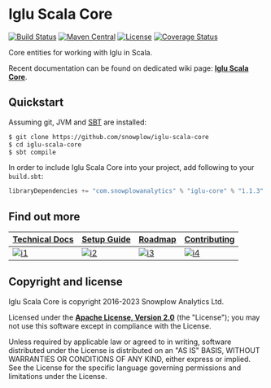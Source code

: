 # Iglu Scala Core

[![Build Status][ci-image]][ci]
[![Maven Central][maven-badge]][maven-link]
[![License][license-image]][license]
[![Coverage Status][coveralls-image]][coveralls]

Core entities for working with Iglu in Scala.

Recent documentation can be found on dedicated wiki page: **[Iglu Scala Core][techdocs]**.

## Quickstart

Assuming git, JVM and [SBT][sbt-site] are installed:

```bash
$ git clone https://github.com/snowplow/iglu-scala-core
$ cd iglu-scala-core
$ sbt compile
```

In order to include Iglu Scala Core into your project, add following to your `build.sbt`:

```scala
libraryDependencies += "com.snowplowanalytics" % "iglu-core" % "1.1.3"
```

## Find out more

| **[Technical Docs][techdocs]**     | **[Setup Guide][setup]**     | **[Roadmap][roadmap]**           | **[Contributing][contributing]**           |
|-------------------------------------|-------------------------------|-----------------------------------|---------------------------------------------|
| [![i1][techdocs-image]][techdocs] | [![i2][setup-image]][setup] | [![i3][roadmap-image]][roadmap] | [![i4][contributing-image]][contributing] |

## Copyright and license

Iglu Scala Core is copyright 2016-2023 Snowplow Analytics Ltd.

Licensed under the **[Apache License, Version 2.0][license]** (the "License");
you may not use this software except in compliance with the License.

Unless required by applicable law or agreed to in writing, software
distributed under the License is distributed on an "AS IS" BASIS,
WITHOUT WARRANTIES OR CONDITIONS OF ANY KIND, either express or implied.
See the License for the specific language governing permissions and
limitations under the License.

[maven-badge]: https://maven-badges.herokuapp.com/maven-central/com.snowplowanalytics/iglu-core_2.13/badge.svg
[maven-link]: https://maven-badges.herokuapp.com/maven-central/com.snowplowanalytics/iglu-core_2.13

[ci]: https://github.com/snowplow/iglu-scala-core/actions?query=workflow%3ACI
[ci-image]: https://github.com/snowplow/iglu-scala-core/workflows/CI/badge.svg

[license-image]: http://img.shields.io/badge/license-Apache--2-blue.svg?style=flat
[license]: http://www.apache.org/licenses/LICENSE-2.0

[coveralls]: https://coveralls.io/github/snowplow/iglu-scala-core?branch=master
[coveralls-image]: https://coveralls.io/repos/github/snowplow/iglu-scala-core/badge.svg?branch=master

[sbt-site]: https://www.scala-sbt.org/

[techdocs]: https://docs.snowplowanalytics.com/docs/pipeline-components-and-applications/iglu/iglu-clients/
[setup]: https://docs.snowplowanalytics.com/docs/pipeline-components-and-applications/iglu/iglu-clients/scala-client-setup/
[roadmap]: https://github.com/snowplow/snowplow/projects/7
[contributing]: https://docs.snowplowanalytics.com/docs/contributing/

[techdocs]: https://docs.snowplowanalytics.com/docs/pipeline-components-and-applications/iglu/common-architecture/iglu-core/
[setup]: https://docs.snowplowanalytics.com/docs/pipeline-components-and-applications/iglu/common-architecture/iglu-core/
[roadmap]: https://github.com/snowplow/snowplow/projects/7
[contributing]: https://docs.snowplowanalytics.com/docs/contributing/

[techdocs-image]: https://d3i6fms1cm1j0i.cloudfront.net/github/images/techdocs.png
[setup-image]: https://d3i6fms1cm1j0i.cloudfront.net/github/images/setup.png
[roadmap-image]: https://d3i6fms1cm1j0i.cloudfront.net/github/images/roadmap.png
[contributing-image]: https://d3i6fms1cm1j0i.cloudfront.net/github/images/contributing.png
